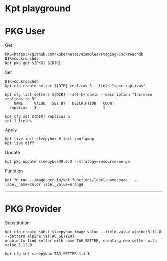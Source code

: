 Kpt playground
===

# PKG User

Get

```
PKG=https://github.com/kubernetes/examples/staging/cockroachdb
DIR=cockroachdb
kpt pkg get ${PKG} ${DIR}
```

Set

```
DIR=cockroachdb
kpt cfg create-setter ${DIR} replicas 3 --field "spec.replicas"

kpt cfg list-setters ${DIR} --set-by david --description "Increase replicas to 5"
    NAME     VALUE   SET BY   DESCRIPTION   COUNT
  replicas   3                              1

kpt cfg set ${DIR} replicas 5
set 1 fields
```

Apply

```
kpt live init sleepybox # init configmap
kpt live diff
```

Update

```
kpt pkg update sleepybox@0.0.2 --strategy=resource-merge
```

Function

```
kpt fn run --image gcr.io/kpt-functions/label-namespace . -- label_name=color label_value=orange
```

---

# PKG Provider

Substitution

```
kpt cfg create-subst sleepybox image-value --field-value alpine:3.12.0 --pattern alpine:\${TAG_SETTER}
unable to find setter with name TAG_SETTER, creating new setter with value 3.12.0

kpt cfg set sleepybox TAG_SETTER 1.8.1
```
